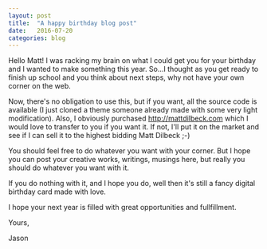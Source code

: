 ```yaml
---
layout: post
title:  "A happy birthday blog post"
date:   2016-07-20
categories: blog
---
```

Hello Matt! I was racking my brain on what I could get you for your birthday and I wanted to make something this year. So...I thought as you get ready to finish up school and you think about next steps, why not have your own corner on the web.

Now, there's no obligation to use this, but if you want, all the source code is available (I just cloned a theme someone already made with some very light modification). Also, I obviously purchased http://mattdilbeck.com which I would love to transfer to you if you want it. If not, I'll put it on the market and see if I can sell it to the highest bidding Matt Dilbeck ;-)

You should feel free to do whatever you want with your corner. But I hope you can post your creative works, writings, musings here, but really you should do whatever you want with it.

If you do nothing with it, and I hope you do, well then it's still a fancy digital birthday card made with love.

I hope your next year is filled with great opportunities and fullfillment.

Yours,

Jason

